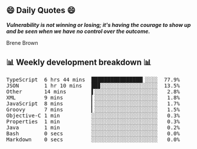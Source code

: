 ## 😄 Daily Quotes 😄

_**Vulnerability is not winning or losing; it's having the courage to show up and be seen when we have no control over the outcome.**_

Brene Brown



## 📊 Weekly development breakdown 📊

<pre>TypeScript  6 hrs 44 mins  ████████████████▎░░░░  77.9%
JSON        1 hr 10 mins   ██▊░░░░░░░░░░░░░░░░░░  13.5%
Other       14 mins        ▌░░░░░░░░░░░░░░░░░░░░   2.8%
XML         9 mins         ▎░░░░░░░░░░░░░░░░░░░░   1.8%
JavaScript  8 mins         ▎░░░░░░░░░░░░░░░░░░░░   1.7%
Groovy      7 mins         ▎░░░░░░░░░░░░░░░░░░░░   1.5%
Objective-C 1 min          ░░░░░░░░░░░░░░░░░░░░░   0.3%
Properties  1 min          ░░░░░░░░░░░░░░░░░░░░░   0.3%
Java        1 min          ░░░░░░░░░░░░░░░░░░░░░   0.2%
Bash        0 secs         ░░░░░░░░░░░░░░░░░░░░░   0.0%
Markdown    0 secs         ░░░░░░░░░░░░░░░░░░░░░   0.0%</pre>